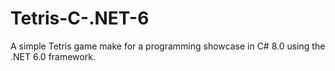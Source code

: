 # Tetris-C-.NET-6
A simple Tetris game make for a programming showcase in C# 8.0 using the .NET 6.0 framework.
